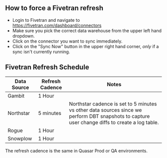 ## How to force a Fivetran refresh
* Login to Fivetran and navigate to https://fivetran.com/dashboard/connectors
* Make sure you pick the correct data warehouse from the upper left hand dropdown.
* Click on the connector you want to sync immediately.
* Click on the "Sync Now" button in the upper right hand corner, _only_ if a sync isn't currently running.


## Fivetran Refresh Schedule

Data Source | Refresh Cadence | Notes
----------- | --------------- | -----
Gambit | 1 Hour |
Northstar | 5 minutes | Northstar cadence is set to 5 minutes vs other data sources since we perform DBT snapshots to capture user change diffs to create a log table.
Rogue | 1 Hour |
Snowplow | 1 Hour |

The refresh cadence is the same in Quasar Prod or QA environments.
